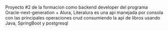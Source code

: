 Proyecto #2 de la formacion como backend developer del programa Oracle-next-generation + Alura, Literalura es una api manejada por consola con las principales operaciones crud consumiendo la api de libros usando Java, SpringBoot y postgresql
